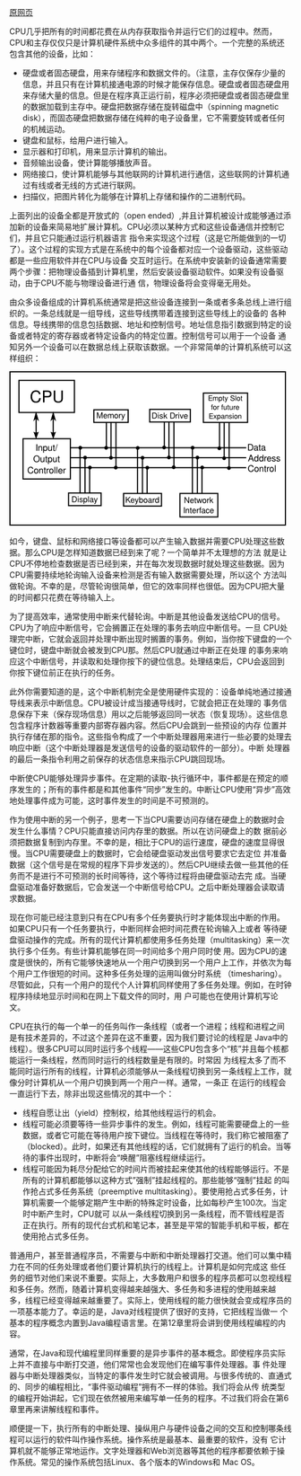 [原网页](<http://math.hws.edu/javanotes/c1/s2.html>)

CPU几乎把所有的时间都花费在从内存获取指令并运行它们的过程中。然而，CPU和主存仅仅只是计算机硬件系统中众多组件的其中两个。一个完整的系统还包含其他的设备，比如：

- 硬盘或者固态硬盘，用来存储程序和数据文件的。（注意，主存仅保存少量的信息，并且只有在计算机接通电源的时候才能保存信息。硬盘或者固态硬盘用来存储大量的信息。但是在程序真正运行前，程序必须把硬盘或者固态硬盘里的数据加载到主存中。硬盘把数据存储在旋转磁盘中（spinning magnetic disk），而固态硬盘把数据存储在纯粹的电子设备里，它不需要旋转或者任何的机械运动。
- 键盘和鼠标，给用户进行输入。
- 显示器和打印机，用来显示计算机的输出。
- 音频输出设备，使计算能够播放声音。
- 网络接口，使计算机能够与其他联网的计算机进行通信，这些联网的计算机通过有线或者无线的方式进行联网。
- 扫描仪，把图片转化为能够在计算机上存储和操作的二进制代码。

上面列出的设备全都是开放式的（open ended）,并且计算机被设计成能够通过添加新的设备来简易地扩展计算机。CPU必须以某种方式和这些设备通信并控制它们，并且它只能通过运行机器语言 指令来实现这个过程（这是它所能做到的一切了）。这个过程的实现方式是在系统中的每个设备都对应一个设备驱动，这些驱动都是一些应用软件并在CPU与设备 交互时运行。在系统中安装新的设备通常需要两个步骤：把物理设备插到计算机里，然后安装设备驱动软件。如果没有设备驱动，由于CPU不能与物理设备进行通 信，物理设备将会变得毫无用处。

由众多设备组成的计算机系统通常是把这些设备连接到一条或者多条总线上进行组织的。一条总线就是一组导线，这些导线携带着连接到这些导线上的设备的 各种信息。导线携带的信息包括数据、地址和控制信号。地址信息指引数据到特定的设备或者特定的寄存器或者特定设备内的特定位置。控制信号可以用于一个设备 通知另外一个设备可以在数据总线上获取该数据。一个非常简单的计算机系统可以这样组织：

![Diagram of a bus with attached devices](轮询与中断.assets/1.png)

如今，键盘、鼠标和网络接口等设备都可以产生输入数据并需要CPU处理这些数据。那么CPU是怎样知道数据已经到来了呢？一个简单并不太理想的方法 就是让CPU不停地检查数据是否已经到来，并在每次发现数据时就处理这些数据。因为CPU需要持续地轮询输入设备来检测是否有输入数据需要处理，所以这个 方法叫做轮询。不幸的是，尽管轮询很简单，但它的效率同样也很低。因为CPU把大量的时间都只花费在等待输入上。

为了提高效率，通常使用中断来代替轮询。中断是其他设备发送给CPU的信号。CPU为了响应中断信号，它会搁置正在处理的事务去响应中断信号。一旦 CPU处理完中断，它就会返回并处理中断出现时搁置的事务。例如，当你按下键盘的一个键位时，键盘中断就会被发到CPU那。然后CPU就通过中断正在处理 的事务来响应这个中断信号，并读取和处理你按下的键位信息。处理结束后，CPU会返回到你按下键位前正在执行的任务。

此外你需要知道的是，这个中断机制完全是使用硬件实现的：设备单纯地通过接通导线来表示中断信息。CPU被设计成当接通导线时，它就会把正在处理的 事务信息保存下来（保存现场信息）用以之后能够返回同一状态（恢复现场）。这些信息包含程序计数器等重要内部寄存器内容。然后CPU会跳到一些预设的内存 位置并执行存储在那的指令。这些指令构成了一个中断处理器用来进行一些必要的处理去响应中断（这个中断处理器是发送信号的设备的驱动软件的一部分）。中断 处理器的最后一条指令利用之前保存的状态信息来指示CPU跳回现场。

中断使CPU能够处理异步事件。在定期的读取-执行循环中，事件都是在预定的顺序发生的；所有的事件都是和其他事件“同步”发生的。中断让CPU使用“异步”高效地处理事件成为可能，这时事件发生的时间是不可预测的。

作为使用中断的另一个例子，思考一下当CPU需要访问存储在硬盘上的数据时会发生什么事情？CPU只能直接访问内存里的数据。所以在访问硬盘上的数 据前必须把数据复制到内存里。不幸的是，相比于CPU的运行速度，硬盘的速度显得很慢。当CPU需要硬盘上的数据时，它会给硬盘驱动发出信号要求它去定位 并准备数据（这个信号是在常规的程序下异步发送的）。然后CPU继续去做一些其他的任务而不是进行不可预测的长时间等待，这个等待过程将由硬盘驱动去完 成。当硬盘驱动准备好数据后，它会发送一个中断信号给CPU。之后中断处理器会读取请求数据。

现在你可能已经注意到只有在CPU有多个任务要执行时才能体现出中断的作用。如果CPU只有一个任务要执行，中断同样会把时间花费在轮询输入上或者 等待硬盘驱动操作的完成。所有的现代计算机都使用多任务处理（multitasking）来一次执行多个任务。有些计算机能够在同一时间给多个用户同时使 用。因为CPU的速度是很快的，所有它能够快速地从一个用户切换到另一个用户上工作，并依次为每个用户工作很短的时间。这种多任务处理的运用叫做分时系统 （timesharing）。尽管如此，只有一个用户的现代个人计算机同样使用了多任务处理。例如，在时钟程序持续地显示时间和在网上下载文件的同时，用 户可能也在使用计算机写论文。

CPU在执行的每一个单一的任务叫作一条线程（或者一个进程；线程和进程之间是有技术差异的，不过这个差异在这不重要，因为我们要讨论的线程是 Java中的线程）。很多CPU可以同时运行多个线程——这些CPU包含多个“核”并且每个核都能运行一条线程，然而同时运行的线程数量是有限的。时常因 为线程太多了而不能同时运行所有的线程，计算机必须能够从一条线程切换到另一条线程上工作，就像分时计算机从一个用户切换到两一个用户一样。通常，一条正 在运行的线程会一直运行下去，除非出现这些情况的其中一个：

- 线程自愿让出（yield）控制权，给其他线程运行的机会。
- 线程可能必须要等待一些异步事件的发生。例如，线程可能需要硬盘上的一些数据，或者它可能在等待用户按下键位。当线程在等待时，我们称它被阻塞了 （blocked）。此时，如果还有其他线程的话，它们就拥有了运行的机会。当等待的事件出现时，中断将会“唤醒”阻塞线程继续运行。
- 线程可能因为耗尽分配给它的时间片而被挂起来使其他的线程能够运行。不是所有的计算机都能够以这种方式”强制”挂起线程的。那些能够“强制”挂起 的叫作抢占式多任务系统（preemptive multitasking）。要使用抢占式多任务，计算机需要一个能够定期产生中断的特殊定时设备，比如每秒产生100次。当定时中断产生时，CPU就可 以从一条线程切换到另一条线程，而不管线程是否正在执行。所有的现代台式机和笔记本，甚至是平常的智能手机和平板，都在使用抢占式多任务。

普通用户，甚至普通程序员，不需要与中断和中断处理器打交道。他们可以集中精力在不同的任务处理或者他们要计算机执行的线程上。计算机是如何完成这 些任务的细节对他们来说不重要。实际上，大多数用户和很多的程序员都可以忽视线程和多任务。然而，随着计算机变得越来越强大、多任务和多进程的使用越来越 多，线程已经变得越来越重要了。实际上，使用线程的能力很快就会变成程序员的一项基本能力了。幸运的是，Java对线程提供了很好的支持，它把线程当做一 个基本的程序概念内置到Java编程语言里。在第12章里将会讲到使用线程编程的内容。

通常，在Java和现代编程里同样重要的是异步事件的基本概念。即使程序员实际上并不直接与中断打交道，他们常常也会发现他们在编写事件处理器。事 件处理器与中断处理器类似，当特定的事件发生时它就会被调用。与很多传统的、直通式的、同步的编程相比，“事件驱动编程”拥有不一样的体验。我们将会从传 统类型的编程开始讲起，它们现在依然被用来编写单一任务的程序。不过我们将会在第6章里再来讲解线程和事件。

顺便提一下，执行所有的中断处理、操纵用户与硬件设备之间的交互和控制哪条线程可以运行的软件叫作操作系统。操作系统是最基本、最重要的软件，没有 它计算机就不能够正常地运作。文字处理器和Web浏览器等其他的程序都要依赖于操作系统。常见的操作系统包括Linux、各个版本的Windows和 Mac OS。